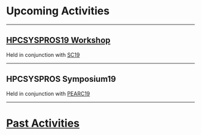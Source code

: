 # Upcoming Activities

------
## [HPCSYSPROS19 Workshop](http://sighpc-syspros.org/workshops/2019/) 
Held in conjunction with [SC19](http://sc19.supercomputing.org)

------
## HPCSYSPROS Symposium19
Held in conjunction with [PEARC19](https://www.pearc19.pearc.org)

------

# [Past Activities](PastActivities.md)
